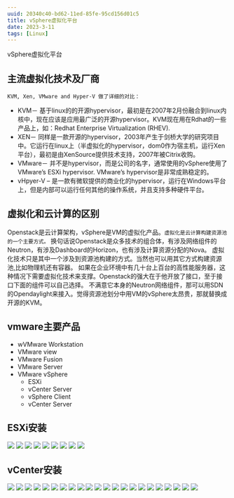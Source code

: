 ```yaml
---
uuid: 20340c40-bd62-11ed-85fe-95cd156d01c5
title: vSphere虚拟化平台
date: 2023-3-11
tags: [Linux]
---
```


vSphere虚拟化平台

<!--more-->

## 主流虚拟化技术及厂商

``KVM, Xen, VMware and Hyper-V 做了详细的对比：``
* KVM－ 基于linux的的开源hypervisor，最初是在2007年2月份融合到linux内核中，现在应该是应用最广泛的开源hypervisor。KVM现在用在Rdhat的一些产品上，如：Redhat Enterprise Virtualization (RHEV).
* XEN－ 同样是一款开源的hypervisor，2003年产生于剑桥大学的研究项目中。它运行在linux上（半虚拟化的hypervisor，dom0作为宿主机，运行Xen平台），最初是由XenSource提供技术支持，2007年被Citrix收购。
* VMware－ 并不是hypervisor，而是公司的名字，通常使用的vSphere使用了VMware’s ESXi hypervisor. VMware’s hypervisor是非常成熟稳定的。
* vHpyer-V – 是一款有微软提供的商业化的hypervisor，运行在Windows平台上，但是内部可以运行任何其他的操作系统，并且支持多种硬件平台。

## 虚拟化和云计算的区别

Openstack是云计算架构，vSphere是VM的虚拟化产品。``虚拟化是云计算构建资源池的一个主要方式。``
换句话说Openstack是众多技术的组合体，有涉及网络组件的Neutron，有涉及Dashboard的Horizon，也有涉及计算资源分配的Nova。
虚拟化技术只是其中一个涉及到资源池构建的方式。当然也可以用其它方式构建资源池,比如物理机还有容器。
如果在企业环境中有几十台上百台的高性能服务器，这种情况下需要虚拟化技术来支撑。Openstack的强大在于他开放了接口，至于接口下面的组件可以自己选择。
不满意它本身的Neutron网络组件，那可以用SDN的Opendaylight来接入。觉得资源池划分中用VM的vSphere太昂贵，那就替换成开源的KVM。

## vmware主要产品

* wVMware Workstation
* VMware view
* VMware Fusion
* VMware Server
* VMware vSphere
    * ESXi
    * vCenter Server
    * vSphere Client
    * vCenter Server

## ESXi安装
![](/images/2023-3-11vSphere虚拟化平台/1.png)
![](/images/2023-3-11vSphere虚拟化平台/2.png)
![](/images/2023-3-11vSphere虚拟化平台/3.png)
![](/images/2023-3-11vSphere虚拟化平台/4.png)
![](/images/2023-3-11vSphere虚拟化平台/5.png)
![](/images/2023-3-11vSphere虚拟化平台/6.png)
![](/images/2023-3-11vSphere虚拟化平台/7.png)
![](/images/2023-3-11vSphere虚拟化平台/8.png)
![](/images/2023-3-11vSphere虚拟化平台/9.png)

## vCenter安装
![](/images/2023-3-11vSphere虚拟化平台/11.png)
![](/images/2023-3-11vSphere虚拟化平台/12.png)
![](/images/2023-3-11vSphere虚拟化平台/13.png)
![](/images/2023-3-11vSphere虚拟化平台/14.png)
![](/images/2023-3-11vSphere虚拟化平台/15.png)
![](/images/2023-3-11vSphere虚拟化平台/16.png)
![](/images/2023-3-11vSphere虚拟化平台/17.png)
![](/images/2023-3-11vSphere虚拟化平台/18.png)
![](/images/2023-3-11vSphere虚拟化平台/19.png)
![](/images/2023-3-11vSphere虚拟化平台/20.png)
![](/images/2023-3-11vSphere虚拟化平台/21.png)
![](/images/2023-3-11vSphere虚拟化平台/22.png)
![](/images/2023-3-11vSphere虚拟化平台/23.png)
![](/images/2023-3-11vSphere虚拟化平台/24.png)
![](/images/2023-3-11vSphere虚拟化平台/25.png)
![](/images/2023-3-11vSphere虚拟化平台/26.png)
![](/images/2023-3-11vSphere虚拟化平台/27.png)
![](/images/2023-3-11vSphere虚拟化平台/28.png)
![](/images/2023-3-11vSphere虚拟化平台/29.png)
![](/images/2023-3-11vSphere虚拟化平台/30.png)
![](/images/2023-3-11vSphere虚拟化平台/31.png)
![](/images/2023-3-11vSphere虚拟化平台/32.png)
